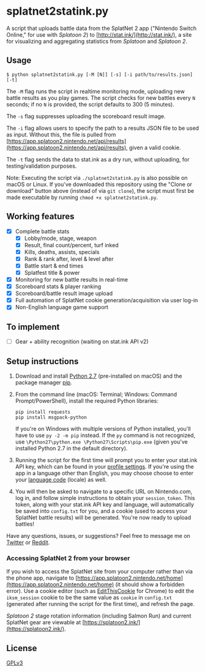# splatnet2statink.py

A script that uploads battle data from the SplatNet 2 app ("Nintendo Switch Online," for use with *Splatoon 2*) to [http://stat.ink/](http://stat.ink/), a site for visualizing and aggregating statistics from *Splatoon* and *Splatoon 2*.

## Usage
```
$ python splatnet2statink.py [-M [N]] [-s] [-i path/to/results.json] [-t]
```

The `-M` flag runs the script in realtime monitoring mode, uploading new battle results as you play games. The script checks for new battles every `N` seconds; if no `N` is provided, the script defaults to 300 (5 minutes).

The `-s` flag suppresses uploading the scoreboard result image.

The `-i` flag allows users to specify the path to a results JSON file to be used as input. Without this, the file is pulled from [https://app.splatoon2.nintendo.net/api/results](https://app.splatoon2.nintendo.net/api/results), given a valid cookie.

The `-t` flag sends the data to stat.ink as a dry run, without uploading, for testing/validation purposes.

Note: Executing the script via `./splatnet2statink.py` is also possible on macOS or Linux. If you've downloaded this repository using the "Clone or download" button above (instead of via `git clone`), the script must first be made executable by running `chmod +x splatnet2statink.py`.

## Working features
- [x] Complete battle stats
  - [x] Lobby/mode, stage, weapon
  - [x] Result, final count/percent, turf inked
  - [x] Kills, deaths, assists, specials
  - [x] Rank & rank after, level & level after
  - [x] Battle start & end times
  - [x] Splatfest title & power
- [x] Monitoring for new battle results in real-time
- [x] Scoreboard stats & player ranking
- [x] Scoreboard/battle result image upload
- [x] Full automation of SplatNet cookie generation/acquisition via user log-in
- [x] Non-English language game support

## To implement
- [ ] Gear + ability recognition (waiting on stat.ink API v2)

## Setup instructions

1. Download and install [Python 2.7](https://www.python.org/downloads/) (pre-installed on macOS) and the package manager [pip](https://pip.pypa.io/en/stable/installing/).

2. From the command line (macOS: Terminal; Windows: Command Prompt/PowerShell), install the required Python libraries:
    ```
    pip install requests
    pip install msgpack-python
    ```
    If you're on Windows with multiple versions of Python installed, you'll have to use `py -2 -m pip` instead. If the `py` command is not recognized, use `\Python27\python.exe \Python27\Scripts\pip.exe` (given you've installed Python 2.7 in the default directory).

3. Running the script for the first time will prompt you to enter your stat.ink API key, which can be found in your [profile settings](https://stat.ink/profile). If you're using the app in a language other than English, you may choose choose to enter your [language code](https://github.com/frozenpandaman/splatnet2statink/wiki/languages) (locale) as well.

4. You will then be asked to navigate to a specific URL on Nintendo.com, log in, and follow simple instructions to obtain your `session_token`. This token, along with your stat.ink API key and language, will automatically be saved into `config.txt` for you, and a cookie (used to access your SplatNet battle results) will be generated. You're now ready to upload battles!

Have any questions, issues, or suggestions? Feel free to message me on [Twitter](https://twitter.com/frozenpandaman) or [Reddit](https://www.reddit.com/user/frozenpandaman).

### Accessing SplatNet 2 from your browser

If you wish to access the SplatNet site from your computer rather than via the phone app, navigate to [https://app.splatoon2.nintendo.net/home](https://app.splatoon2.nintendo.net/home) (it should show a forbidden error). Use a cookie editor (such as [EditThisCookie](https://chrome.google.com/webstore/detail/editthiscookie/fngmhnnpilhplaeedifhccceomclgfbg?hl=en) for Chrome) to edit the `iksm_session` cookie to be the same value as `cookie` in `config.txt` (generated after running the script for the first time), and refresh the page.

*Splatoon 2* stage rotation information (including Salmon Run) and current SplatNet gear are viewable at [https://splatoon2.ink/](https://splatoon2.ink/).

## License

[GPLv3](https://www.gnu.org/licenses/gpl-3.0.html)